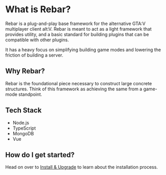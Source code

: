 # What is Rebar?

Rebar is a plug-and-play base framework for the alternative GTA:V multiplayer client alt:V. Rebar is meant to act as a light framework that provides utility, and a basic standard for building plugins that can be compatible with other plugins.

It has a heavy focus on simplifying building game modes and lowering the friction of building a server.

## Why Rebar?

Rebar is the foundational piece necessary to construct large concrete structures. Think of this framework as achieving the same from a game-mode standpoint.

## Tech Stack

-   Node.js
-   TypeScript
-   MongoDB
-   Vue

## How do I get started?

Head on over to [Install & Upgrade](./install.md) to learn about the installation process.
